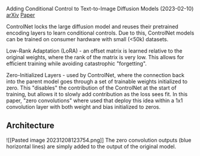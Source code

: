 Adding Conditional Control to Text-to-Image Diffusion Models (2023-02-10)
[arXiv](https://arxiv.org/abs/2302.05543) [Paper](https://arxiv.org/pdf/2302.05543.pdf) 

ControlNet locks the large diffusion model and reuses their pretrained encoding layers to learn conditional controls. Due to this, ControlNet models can be trained on consumer hardware with small (<50k) datasets.

Low-Rank Adaptation (LoRA) - an offset matrix is learned relative to the original weights, where the rank of the matrix is very low. This allows for efficient training while avoiding catastrophic "forgetting".

Zero-Initialized Layers - used by ControlNet, where the connection back into the parent model goes through a set of trainable weights initialized to zero. This "disables" the contribution of the ControlNet at the start of training, but allows it to slowly add contribution as the loss sees fit. In this paper, "zero convolutions" where used that deploy this idea within a 1x1 convolution layer with both weight and bias initialized to zeros.

## Architecture
![[Pasted image 20231208123754.png]]
The zero convolution outputs (blue horizontal lines) are simply added to the output of the original model.
